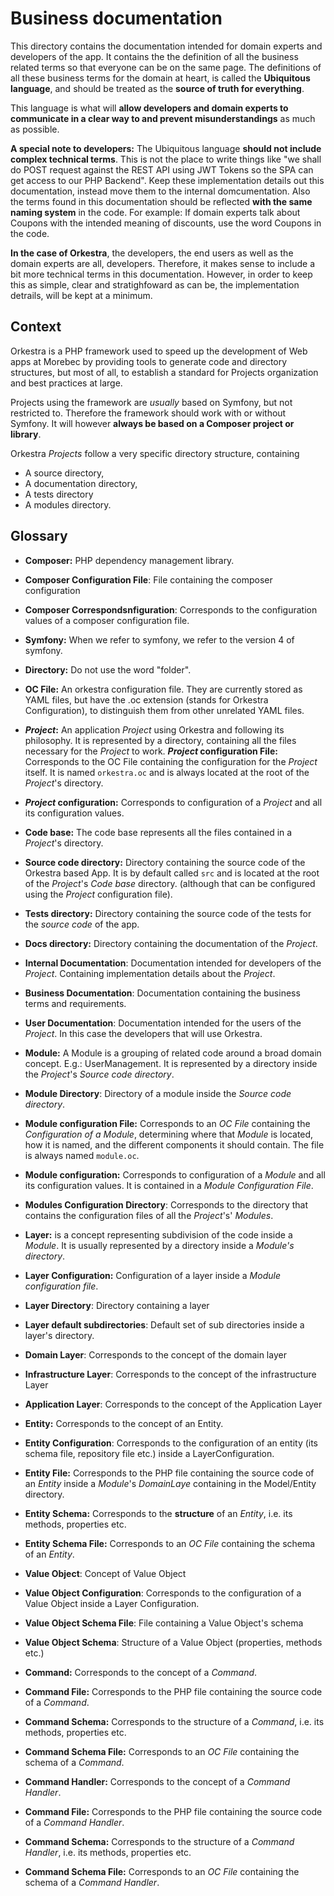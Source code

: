 # Business documentation
This directory contains the documentation intended for domain experts and developers of the app.
It contains the the definition of all the business related terms so that everyone can be on the same page.
The definitions of all these business terms for the domain at heart, is called the **Ubiquitous language**,
and should be treated as the **source of truth for everything**.

This language is what will **allow developers and domain experts to communicate in a clear way to and prevent
misunderstandings** as much as possible.


**A special note to developers:** The Ubiquitous language **should not include complex technical terms**.
This is not the place to write things like "we shall do POST request against the REST API using JWT Tokens 
so the SPA can get access to our PHP Backend". Keep these implementation details out this documentation, instead
move them to the internal domcumentation. Also the terms found in this documentation should be reflected
**with the same naming system** in the code. For example: If domain experts talk about Coupons with the intended meaning
of discounts, use the word Coupons in the code.


**In the case of Orkestra**, the developers, the end users as well as the domain experts are all, developers. 
Therefore, it makes sense to include a bit more technical terms in this documentation. However, in order to 
keep this as simple, clear and stratighfoward as can be, the implementation detrails, will be kept at a minimum.

## Context
Orkestra is a PHP framework used to speed up the development of Web apps at Morebec by providing
tools to generate code and directory structures, but most of all, to establish a standard for Projects
organization and best practices at large.

Projects using the framework are *usually* based on Symfony, but not restricted to. 
Therefore the framework should work with or without Symfony. 
It will however **always be based on a Composer project or library**.

Orkestra *Projects* follow a very specific directory structure, containing 
- A source directory, 
- A documentation directory,
- A tests directory
- A modules directory.

## Glossary
- **Composer:** PHP dependency management library.
- **Composer Configuration File**: File containing the composer configuration
- **Composer Correspondsnfiguration**: Corresponds to the configuration values of a composer configuration file.

- **Symfony:** When we refer to symfony, we refer to the version 4 of symfony.

- **Directory:** Do not use the word "folder".

- **OC File:** An orkestra configuration file. They are currently stored as YAML files, but have the .oc extension (stands for Orkestra Configuration), to distinguish them from other unrelated YAML files.

- ***Project*:** An application *Project* using Orkestra and following its philosophy. It is represented by a directory, containing
all the files necessary for the *Project* to work.
***Project* configuration File:** Corresponds to the OC File containing the configuration for the *Project* itself. It is named
`orkestra.oc` and is always located at the root of the *Project*'s directory.
- ***Project* configuration:** Corresponds to configuration of a *Project* and all its configuration values.

- **Code base:** The code base represents all the files contained in a *Project*'s directory.
- **Source code directory:** Directory containing the source code of the Orkestra based App. It is by default called `src` and is located at the root of the *Project*'s *Code base* directory.
(although that can be configured using the *Project* configuration file). 

- **Tests directory:** Directory containing the source code of the tests for the *source code* of the app.
- **Docs directory:** Directory containing the documentation of the *Project*.
- **Internal Documentation**: Documentation intended for developers of the *Project*. Containing implementation details about the *Project*.
- **Business Documentation**: Documentation containing the business terms and requirements.
- **User Documentation**: Documentation intended for the users of the *Project*. In this case the developers that will use Orkestra.

- **Module:** A Module is a grouping of related code around a broad domain concept. E.g.: UserManagement. It is represented by a directory inside the *Project*'s *Source code directory*.
- **Module Directory**: Directory of a module inside the *Source code directory*.
- **Module configuration File:** Corresponds to an *OC File* containing the *Configuration of a Module*, determining where that *Module* is located, how it is named, and the different components it should contain. The file is always named `module.oc`.
- **Module configuration:** Corresponds to configuration of a *Module* and all its configuration values. It is contained in a *Module Configuration File*.
- **Modules Configuration Directory**: Corresponds to the directory that contains the configuration files of all the *Project*'s' *Modules*.

- **Layer:** is a concept representing subdivision of the code inside a *Module*. It is usually represented by a directory inside a *Module's directory*.
- **Layer Configuration:** Configuration of a layer inside a *Module configuration file*.
- **Layer Directory**: Directory containing a layer
- **Layer default subdirectories**: Default set of sub directories inside a layer's directory.


- **Domain Layer**: Corresponds to the concept of the domain layer
- **Infrastructure Layer**: Corresponds to the concept of the infrastructure Layer
- **Application Layer**: Corresponds to the concept of the Application Layer

- **Entity:** Corresponds to the concept of an Entity.
- **Entity Configuration**: Corresponds to the configuration of an entity (its schema file, repository file etc.) inside a LayerConfiguration.
- **Entity File:** Corresponds to the PHP file containing the source code of an *Entity* inside a *Module*'s *DomainLaye* containing in the Model/Entity directory.
- **Entity Schema:** Corresponds to the **structure** of an *Entity*, i.e. its methods, properties etc.
- **Entity Schema File:** Corresponds to an *OC File* containing the schema of an *Entity*.

- **Value Object**: Concept of Value Object
- **Value Object Configuration**: Corresponds to the configuration of a Value Object inside a Layer Configuration. 
- **Value Object Schema File**: File containing a Value Object's schema 
- **Value Object Schema**: Structure of a Value Object (properties, methods etc.)

- **Command:** Corresponds to the concept of a *Command*.
- **Command File:** Corresponds to the PHP file containing the source code of a *Command*.
- **Command Schema:** Corresponds to the structure of a *Command*, i.e. its methods, properties etc.
- **Command Schema File:** Corresponds to an *OC File* containing the schema of a *Command*.

- **Command Handler:** Corresponds to the concept of a *Command Handler*.
- **Command File:** Corresponds to the PHP file containing the source code of a *Command Handler*.
- **Command Schema:** Corresponds to the structure of a *Command Handler*, i.e. its methods, properties etc.
- **Command Schema File:** Corresponds to an *OC File* containing the schema of a *Command Handler*.




